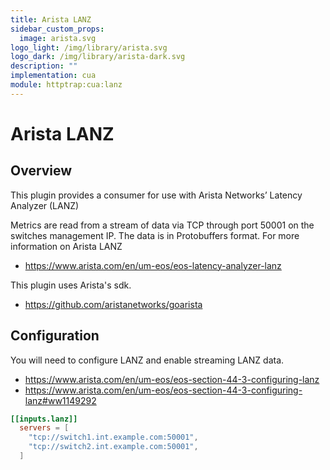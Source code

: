 ```yaml
---
title: Arista LANZ
sidebar_custom_props:
  image: arista.svg
logo_light: /img/library/arista.svg
logo_dark: /img/library/arista-dark.svg
description: ""
implementation: cua
module: httptrap:cua:lanz
---
```


# Arista LANZ

## Overview

This plugin provides a consumer for use with Arista Networks’ Latency Analyzer (LANZ)

Metrics are read from a stream of data via TCP through port 50001 on the
switches management IP. The data is in Protobuffers format. For more information on Arista LANZ

- https://www.arista.com/en/um-eos/eos-latency-analyzer-lanz

This plugin uses Arista's sdk.

- https://github.com/aristanetworks/goarista

## Configuration

You will need to configure LANZ and enable streaming LANZ data.

- https://www.arista.com/en/um-eos/eos-section-44-3-configuring-lanz
- https://www.arista.com/en/um-eos/eos-section-44-3-configuring-lanz#ww1149292

```toml
[[inputs.lanz]]
  servers = [
    "tcp://switch1.int.example.com:50001",
    "tcp://switch2.int.example.com:50001",
  ]
```
